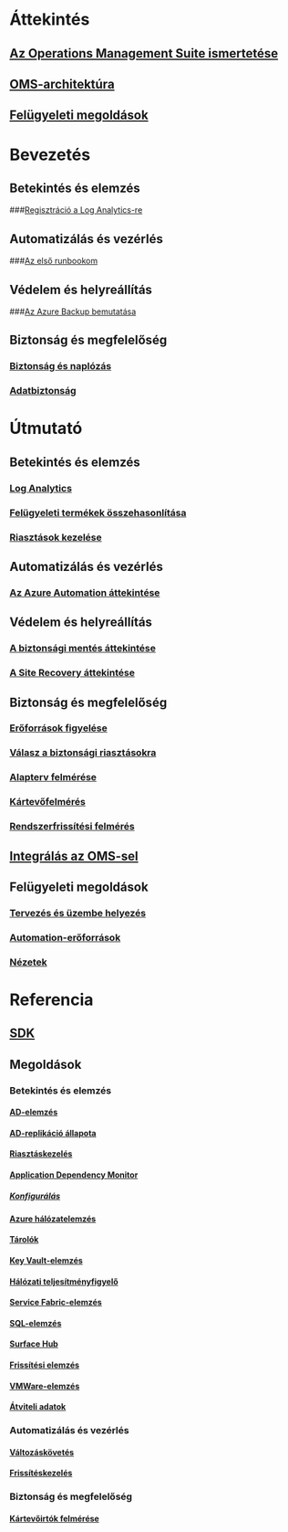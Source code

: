 # Áttekintés
## [Az Operations Management Suite ismertetése](operations-management-suite-overview.md)
## [OMS-architektúra](operations-management-suite-architecture.md)
## [Felügyeleti megoldások](operations-management-suite-solutions.md)

# Bevezetés
## Betekintés és elemzés
###[Regisztráció a Log Analytics-re](../log-analytics/log-analytics-get-started.md?toc=%2fazure%2foperations-management-suite%2ftoc.json)
## Automatizálás és vezérlés
###[Az első runbookom](../automation/automation-first-runbook-graphical.md?toc=%2fazure%2foperations-management-suite%2ftoc.json)
## Védelem és helyreállítás
###[Az Azure Backup bemutatása](../backup/backup-introduction-to-azure-backup.md?toc=%2fazure%2foperations-management-suite%2ftoc.json)
## Biztonság és megfelelőség
### [Biztonság és naplózás](oms-security-getting-started.md)
### [Adatbiztonság](oms-security-data-security.md)

# Útmutató
## Betekintés és elemzés
### [Log Analytics](../log-analytics/log-analytics-overview.md?toc=%2fazure%2foperations-management-suite%2ftoc.json)
### [Felügyeleti termékek összehasonlítása](operations-management-suite-monitoring-product-comparison.md)
### [Riasztások kezelése](operations-management-suite-monitoring-alerts.md)
## Automatizálás és vezérlés
### [Az Azure Automation áttekintése](../automation/automation-intro.md?toc=%2fazure%2foperations-management-suite%2ftoc.json)
## Védelem és helyreállítás
### [A biztonsági mentés áttekintése](../backup/backup-introduction-to-azure-backup.md?toc=%2fazure%2foperations-management-suite%2ftoc.json)
### [A Site Recovery áttekintése](../site-recovery/site-recovery-overview.md?toc=%2fazure%2foperations-management-suite%2ftoc.json)
## Biztonság és megfelelőség
### [Erőforrások figyelése](oms-security-monitoring-resources.md)
### [Válasz a biztonsági riasztásokra](oms-security-responding-alerts.md)
### [Alapterv felmérése](oms-security-baseline.md)
### [Kártevőfelmérés](../log-analytics/log-analytics-malware.md?toc=%2fazure%2foperations-management-suite%2ftoc.json)
### [Rendszerfrissítési felmérés](../log-analytics/log-analytics-system-update.md?toc=%2fazure%2foperations-management-suite%2ftoc.json)
## [Integrálás az OMS-sel](operations-management-suite-integration.md)
## Felügyeleti megoldások
### [Tervezés és üzembe helyezés](operations-management-suite-solutions-creating.md)
### [Automation-erőforrások](operations-management-suite-solutions-resources-automation.md)
### [Nézetek](operations-management-suite-solutions-resources-views.md)

# Referencia
## [SDK](operations-management-suite-sdk.md)
## Megoldások
### Betekintés és elemzés
#### [AD-elemzés](../log-analytics/log-analytics-ad-assessment.md?toc=%2fazure%2foperations-management-suite%2ftoc.json)
#### [AD-replikáció állapota](../log-analytics/log-analytics-ad-replication-status.md?toc=%2fazure%2foperations-management-suite%2ftoc.json)
#### [Riasztáskezelés](../log-analytics/log-analytics-solution-alert-management.md?toc=%2fazure%2foperations-management-suite%2ftoc.json)
#### [Application Dependency Monitor](operations-management-suite-application-dependency-monitor.md)
##### [Konfigurálás](operations-management-suite-application-dependency-monitor-configure.md)
#### [Azure hálózatelemzés](../log-analytics/log-analytics-azure-networking-analytics.md?toc=%2fazure%2foperations-management-suite%2ftoc.json)
#### [Tárolók](../log-analytics/log-analytics-containers.md?toc=%2fazure%2foperations-management-suite%2ftoc.json)
#### [Key Vault-elemzés](../log-analytics/log-analytics-azure-key-vault.md?toc=%2fazure%2foperations-management-suite%2ftoc.json)
#### [Hálózati teljesítményfigyelő](../log-analytics/log-analytics-network-performance-monitor.md?toc=%2fazure%2foperations-management-suite%2ftoc.json)
#### [Service Fabric-elemzés](../log-analytics/log-analytics-service-fabric.md?toc=%2fazure%2foperations-management-suite%2ftoc.json)
#### [SQL-elemzés](../log-analytics/log-analytics-sql-assessment.md?toc=%2fazure%2foperations-management-suite%2ftoc.json)
#### [Surface Hub](../log-analytics/log-analytics-surface-hubs.md?toc=%2fazure%2foperations-management-suite%2ftoc.json)
#### [Frissítési elemzés](https://technet.microsoft.com/itpro/windows/deploy/manage-windows-upgrades-with-upgrade-analytics?f=255&MSPPError=-2147217396)
#### [VMWare-elemzés](../log-analytics/log-analytics-vmware.md?toc=%2fazure%2foperations-management-suite%2ftoc.json)
#### [Átviteli adatok](../log-analytics/log-analytics-wire-data.md?toc=%2fazure%2foperations-management-suite%2ftoc.json)
### Automatizálás és vezérlés
#### [Változáskövetés](../log-analytics/log-analytics-change-tracking.md?toc=%2fazure%2foperations-management-suite%2ftoc.json)
#### [Frissítéskezelés](oms-solution-update-management.md)
### Biztonság és megfelelőség
#### [Kártevőirtók felmérése](../log-analytics/log-analytics-malware.md?toc=%2fazure%2foperations-management-suite%2ftoc.json)


<!--HONumber=Nov16_HO2-->


